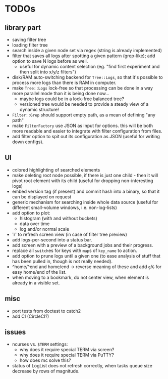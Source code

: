 # TODOs

## library part

* saving filter tree
* loading filter tree
* search inside a given node set via regex (string is already implemented)
* filter that saves all logs after spotting a given pattern (grep-like); add option to save N logs before as well.
  - useful for dynamic content selection (eg. "find first experiment and then split into x/y/z filters")
* disk/RAM auto-switching backend for `Tree::Logs`, so that it's possible to process more logs than there is RAM in computer.
* make `Tree::Logs` lock-free so that processing can be done in a way more parallel mode than it is being done now...
  - maybe logs could be in a lock-free balanced tree?
  - versioned tree would be needed to provide a steady view of a dynamic structure!
* `Filter::Grep` should support empty path, as a mean of defining "any path"
* make `FilterFactory` use JSON as input for options. this will be both more readable and easier to integrate with filter configuration from files.
* add filter option to spit out its configuration as JSON (useful for writing down configs).


## UI

* colored highlighting of searched elements
* make deleting root node possible, if there is just one child - then it will pivot root element with its child (useful for dropping non-interesting logs)
* embed version tag (if present) and commit hash into a binary, so that it can be displayed on request
* generic mechanism for searching inside whole data source (useful for different small-volume windows, i.e. non-log-lists)
* add option to plot:
  - histogram (with and without buckets)
  - data over time
  - log and/or normal scale
* 'r' to refresh screen view (in case of filter tree preview)
* add logs-per-second into a status bar.
* add screen with a preview of a background jobs and their progress.
* replace all `switch`es for keys with `map`s of `key_name` to action.
* add option to prune logs until a given one (to ease analysis of stuff that has been pulled in, though is not really needed).
* ^home/^end and home/end -> reverse meaning of these and add `g`/`G` for easy home/end of the list.
* when moving to a bookmark, do not center view, when element is already in a visible set.


## misc

* port tests from doctest to catch2
* add CI (CircleCI?)


## issues
* ncurses vs. `$TERM` settings:
  - why does it require special TERM via screen?
  - why does it require special TERM via PuTTY?
  - how does mc solve this?
* status of LogList does not refresh correctly, when tasks queue size decrease by rows of magnitude.
